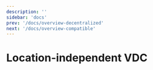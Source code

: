 ```yaml
---
description: ''
sidebar: 'docs'
prev: '/docs/overview-decentralized'
next: '/docs/overview-compatible'
---
```


# Location-independent VDC